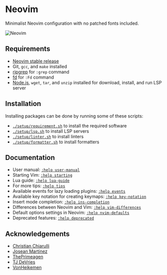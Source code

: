 # Neovim

Minimalist Neovim configuration with no patched fonts included.

![Neovim](https://github.com/wahyuwiyoko/nvim/assets/137708513/27191900-94f2-45c9-8466-4691e7c7364c)

## Requirements

- [Neovim stable release](https://github.com/neovim/neovim/releases/tag/stable)
- Git, `gcc`, and `make` installed
- [ripgrep](https://github.com/BurntSushi/ripgrep) for `:grep` command
- [fd](https://github.com/sharkdp/fd) for `:Fd` command
- [Node.js](https://nodejs.org/), `wget`, `tar`, and `unzip` installed for
  download, install, and run LSP server

## Installation

Installing packages can be done by running some of these scripts:

- [`./setup/requirement.sh`](setup/requirement.sh) to install the required software
- [`./setup/lsp.sh`](setup/lsp.sh) to install LSP servers
- [`./setup/linter.sh`](setup/linter.sh) to install linters
- [`./setup/formatter.sh`](setup/formatter.sh) to install formatters

## Documentation

- User manual: [`:help user-manual`](https://neovim.io/doc/user/usr_toc.html)
- Starting Vim: [`:help starting`](https://neovim.io/doc/user/starting.html)
- Lua guide: [`:help lua-guide`](https://neovim.io/doc/user/lua-guide.html)
- For more tips: [`:help tips`](https://neovim.io/doc/user/tips.html)
- Available events for lazy loading plugins: [`:help events`](https://neovim.io/doc/user/autocmd.html#events)
- Available key notation for creating keymaps: [`:help key-notation`](https://neovim.io/doc/user/intro.html#key-notation)
- Insert mode completion: [`:help ins-completion`](https://neovim.io/doc/user/insert.html#ins-completion)
- Differences between Neovim and Vim: [`:help vim-differences`](https://neovim.io/doc/user/vim_diff.html)
- Default options settings in Neovim: [`:help nvim-defaults`](https://neovim.io/doc/user/vim_diff.html#nvim-defaults)
- Deprecated features: [`:help deprecated`](https://neovim.io/doc/user/deprecated.html)

## Acknowledgements

- [Christian Chiarulli](https://github.com/ChristianChiarulli)
- [Josean Martinez](https://github.com/josean-dev)
- [ThePrimeagen](https://github.com/ThePrimeagen)
- [TJ DeVries](https://github.com/tjdevries)
- [VonHeikemen](https://github.com/VonHeikemen)

